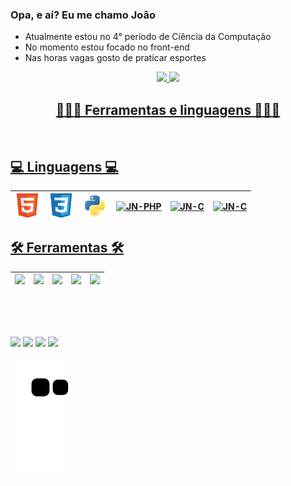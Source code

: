 ### Opa, e aí? Eu me chamo João

- Atualmente estou no 4° período de Ciência da Computação 
- No momento estou focado no front-end
- Nas horas vagas gosto de praticar esportes

<div align="center">
  <a href="https://github.com/yjoaoneto">
  <img height="180em" src="https://github-readme-stats.vercel.app/api?username=yjoaoneto&show_icons=true&theme=dark&include_all_commits=true&count_private=true"/>
  <img height="180em" src="https://github-readme-stats.vercel.app/api/top-langs/?username=yjoaoneto&layout=compact&langs_count=7&theme=dark"/>
</div>

<h2 align="center">  👨🏽‍💻  Ferramentas e linguagens 👨🏽‍💻 </h2>
 <br>
 
  <h2 > 💻 Linguagens 💻  </h2> 
  
  <img align="center" alt="Jn-HTML" height="40" width="40" src="https://raw.githubusercontent.com/devicons/devicon/master/icons/html5/html5-original.svg">|<img       align="center" alt="Jn-CSS" height="40" width="40" src="https://raw.githubusercontent.com/devicons/devicon/master/icons/css3/css3-original.svg">|<img align="center" alt="JN-Python" height="40" width="40" src="https://raw.githubusercontent.com/devicons/devicon/master/icons/python/python-original.svg">|<img align="center" alt="JN-PHP" height="30" width="40" src="https://cdn.jsdelivr.net/gh/devicons/devicon/icons/php/php-original.svg">|<img align="center" alt="JN-C" height="40" width="40" src="https://cdn.jsdelivr.net/gh/devicons/devicon/icons/c/c-original.svg">|<img align="center" alt="JN-C" height="40" width="40" src="https://cdn.jsdelivr.net/gh/devicons/devicon/icons/java/java-original.svg">|
|--|--|--|--|--|--|
  
  
 
 
 <h2> 🛠 Ferramentas 🛠  </h2> 
   

<img src="https://img.icons8.com/ios-filled/50/000000/github.png"/>|<img src="https://img.icons8.com/color/48/FFFFFF/pycharm.png">|<img src="https://img.icons8.com/color/48/000000/git.png">|<img src="https://img.icons8.com/external-tal-revivo-shadow-tal-revivo/40/000000/external-django-a-high-level-python-web-framework-that-encourages-rapid-development-logo-shadow-tal-revivo.png"/>|<img src="https://img.icons8.com/color/48/000000/visual-studio--v2.png"/>|
|--|--|--|--|--|

 <br>
 <br>

##

<div> 
  <a href="https://instagram.com/z_joaoneto" target="_blank"><img src="https://img.shields.io/badge/-Instagram-%23E4405F?style=for-the-badge&logo=instagram&logoColor=white" target="_blank"></a>
 	<a href="https://www.twitch.tv/z_joaoneto" target="_blank"><img src="https://img.shields.io/badge/Twitch-9146FF?style=for-the-badge&logo=twitch&logoColor=white" target="_blank"></a>
  <a href = "mailto:joaoevangelistaneto13@gmail.com"><img src="https://img.shields.io/badge/-Gmail-%23333?style=for-the-badge&logo=gmail&logoColor=white" target="_blank"></a>
  <a href="https://www.linkedin.com/in/joão-evangelista-neto-6b010323b/" target="_blank"><img src="https://img.shields.io/badge/-LinkedIn-%230077B5?style=for-the-badge&logo=linkedin&logoColor=white" target="_blank"></a> 
 
  ![Snake animation](https://github.com/rafaballerini/rafaballerini/blob/output/github-contribution-grid-snake.svg)
 
</div>
